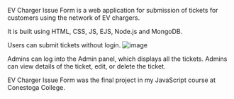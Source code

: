 EV Charger Issue Form is a web application for submission of tickets for customers using the network of EV chargers.

It is built using HTML, CSS, JS, EJS, Node.js and MongoDB.

Users can submit tickets without login. 
![image](https://user-images.githubusercontent.com/46302098/194726797-95af8d81-d9d8-432c-ac81-38d29f903f82.png)

Admins can log into the Admin panel, which displays all the tickets.
Admins can view details of the ticket, edit, or delete the ticket.

EV Charger Issue Form was the final project in my JavaScript course at Conestoga College.
